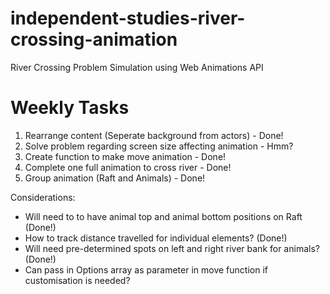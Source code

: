 # independent-studies-river-crossing-animation
River Crossing Problem Simulation using Web Animations API

# Weekly Tasks
1. Rearrange content (Seperate background from actors) - Done!
2. Solve problem regarding screen size affecting animation - Hmm?
2. Create function to make move animation - Done!
3. Complete one full animation to cross river - Done!
4. Group animation (Raft and Animals) - Done!

Considerations:
- Will need to to have animal top and animal bottom positions on Raft (Done!)
- How to track distance travelled for individual elements? (Done!)
- Will need pre-determined spots on left and right river bank for animals? (Done!)
- Can pass in Options array as parameter in move function if customisation is needed?
